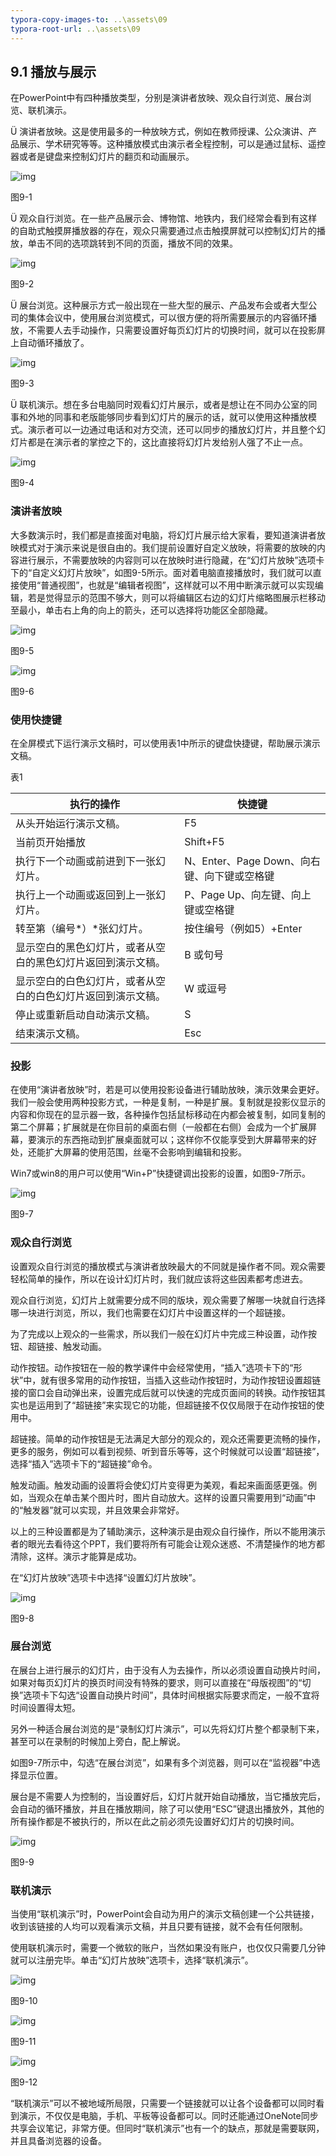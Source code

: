 ```yaml
---
typora-copy-images-to: ..\assets\09
typora-root-url: ..\assets\09
---
```


## **9.1**  **播放与展示**

在PowerPoint中有四种播放类型，分别是演讲者放映、观众自行浏览、展台浏览、联机演示。

Ü  演讲者放映。这是使用最多的一种放映方式，例如在教师授课、公众演讲、产品展示、学术研究等等。这种播放模式由演示者全程控制，可以是通过鼠标、遥控器或者是键盘来控制幻灯片的翻页和动画展示。

![img](/../../第九章演示之道.files/image001.jpg)

图9-1

Ü  观众自行浏览。在一些产品展示会、博物馆、地铁内，我们经常会看到有这样的自助式触摸屏播放器的存在，观众只需要通过点击触摸屏就可以控制幻灯片的播放，单击不同的选项跳转到不同的页面，播放不同的效果。

![img](/../../第九章演示之道.files/image002.jpg)

图9-2

Ü  展台浏览。这种展示方式一般出现在一些大型的展示、产品发布会或者大型公司的集体会议中，使用展台浏览模式，可以很方便的将所需要展示的内容循环播放，不需要人去手动操作，只需要设置好每页幻灯片的切换时间，就可以在投影屏上自动循环播放了。

![img](/../../第九章演示之道.files/image003.jpg)

图9-3

Ü  联机演示。想在多台电脑同时观看幻灯片展示，或者是想让在不同办公室的同事和外地的同事和老版能够同步看到幻灯片的展示的话，就可以使用这种播放模式。演示者可以一边通过电话和对方交流，还可以同步的播放幻灯片，并且整个幻灯片都是在演示者的掌控之下的，这比直接将幻灯片发给别人强了不止一点。

![img](/../../第九章演示之道.files/image004.jpg)

图9-4

### **演讲者放映**

大多数演示时，我们都是直接面对电脑，将幻灯片展示给大家看，要知道演讲者放映模式对于演示来说是很自由的。我们提前设置好自定义放映，将需要的放映的内容进行展示，不需要放映的内容则可以在放映时进行隐藏，在“幻灯片放映”选项卡下的“自定义幻灯片放映”，如图9-5所示。面对着电脑直接播放时，我们就可以直接使用“普通视图”，也就是“编辑者视图”，这样就可以不用中断演示就可以实现编辑，若是觉得显示的范围不够大，则可以将编辑区右边的幻灯片缩略图展示栏移动至最小，单击右上角的向上的箭头，还可以选择将功能区全部隐藏。

![img](/../../第九章演示之道.files/image005.png)

图9-5

![img](/../../第九章演示之道.files/image006.jpg)

图9-6

### **使用快捷键**

在全屏模式下运行演示文稿时，可以使用表1中所示的键盘快捷键，帮助展示演示文稿。

表1

| **执行的操作**                                               | **快捷键**                                  |
| ------------------------------------------------------------ | ------------------------------------------- |
| 从头开始运行演示文稿。                                       | F5                                          |
| 当前页开始播放                                               | Shift+F5                                    |
| 执行下一个动画或前进到下一张幻灯片。                         | N、Enter、Page Down、向右键、向下键或空格键 |
| 执行上一个动画或返回到上一张幻灯片。                         | P、Page Up、向左键、向上键或空格键          |
| 转至第（编号*）*张幻灯片。                                   | 按住编号（例如5）+Enter                     |
| 显示空白的黑色幻灯片，或者从空白的黑色幻灯片返回到演示文稿。 | B 或句号                                    |
| 显示空白的白色幻灯片，或者从空白的白色幻灯片返回到演示文稿。 | W 或逗号                                    |
| 停止或重新启动自动演示文稿。                                 | S                                           |
| 结束演示文稿。                                               | Esc                                         |

### **投影**

在使用“演讲者放映”时，若是可以使用投影设备进行辅助放映，演示效果会更好。我们一般会使用两种投影方式，一种是复制，一种是扩展。复制就是投影仪显示的内容和你现在的显示器一致，各种操作包括鼠标移动在内都会被复制，如同复制的第二个屏幕；扩展就是在你目前的桌面右侧（一般都在右侧）会成为一个扩展屏幕，要演示的东西拖动到扩展桌面就可以；这样你不仅能享受到大屏幕带来的好处，还能扩大屏幕的使用范围，丝毫不会影响到编辑和投影。

Win7或win8的用户可以使用“Win+P”快捷键调出投影的设置，如图9-7所示。

![img](/../../第九章演示之道.files/image007.jpg)

图9-7

### **观众自行浏览**

设置观众自行浏览的播放模式与演讲者放映最大的不同就是操作者不同。观众需要轻松简单的操作，所以在设计幻灯片时，我们就应该将这些因素都考虑进去。

观众自行浏览，幻灯片上就需要分成不同的版块，观众需要了解哪一块就自行选择哪一块进行浏览，所以，我们也需要在幻灯片中设置这样的一个超链接。

为了完成以上观众的一些需求，所以我们一般在幻灯片中完成三种设置，动作按钮、超链接、触发动画。

动作按钮。动作按钮在一般的教学课件中会经常使用，“插入”选项卡下的“形状”中，就有很多常用的动作按钮，当插入这些动作按钮时，为动作按钮设置超链接的窗口会自动弹出来，设置完成后就可以快速的完成页面间的转换。动作按钮其实也是运用到了“超链接”来实现它的功能，但超链接不仅仅局限于在动作按钮的使用中。

超链接。简单的动作按钮是无法满足大部分的观众的，观众还需要更流畅的操作，更多的服务，例如可以看到视频、听到音乐等等，这个时候就可以设置“超链接”，选择“插入”选项卡下的“超链接”命令。

触发动画。触发动画的设置将会使幻灯片变得更为美观，看起来画面感更强。例如，当观众在单击某个图片时，图片自动放大。这样的设置只需要用到“动画”中的“触发器”就可以实现，并且效果会非常好。

以上的三种设置都是为了辅助演示，这种演示是由观众自行操作，所以不能用演示者的眼光去看待这个PPT，我们要将所有可能会让观众迷惑、不清楚操作的地方都清除，这样。演示才能算是成功。

在“幻灯片放映”选项卡中选择“设置幻灯片放映”。

![img](/../../第九章演示之道.files/image008.png)

图9-8

### **展台浏览**

在展台上进行展示的幻灯片，由于没有人为去操作，所以必须设置自动换片时间，如果对每页幻灯片的换页时间没有特殊的要求，则可以直接在“母版视图”的“切换”选项卡下勾选“设置自动换片时间”，具体时间根据实际要求而定，一般不宜将时间设置得太短。

另外一种适合展台浏览的是“录制幻灯片演示”，可以先将幻灯片整个都录制下来，甚至可以在录制的时候加上旁白，配上解说。

如图9-7所示中，勾选“在展台浏览”，如果有多个浏览器，则可以在“监视器”中选择显示位置。

展台是不需要人为控制的，当设置好后，幻灯片就开始自动播放，当它播放完后，会自动的循环播放，并且在播放期间，除了可以使用“ESC”键退出播放外，其他的所有操作都是不被执行的，所以在此之前必须先设置好幻灯片的切换时间。

![img](/../../第九章演示之道.files/image009.png)

图9-9

### **联机演示**

当使用“联机演示”时，PowerPoint会自动为用户的演示文稿创建一个公共链接，收到该链接的人均可以观看演示文稿，并且只要有链接，就不会有任何限制。

使用联机演示时，需要一个微软的账户，当然如果没有账户，也仅仅只需要几分钟就可以注册完毕。单击“幻灯片放映”选项卡，选择“联机演示”。

![img](/../../第九章演示之道.files/image010.png)

图9-10

![img](/../../第九章演示之道.files/image011.jpg)

图9-11

![img](/../../第九章演示之道.files/image012.jpg)

图9-12

“联机演示”可以不被地域所局限，只需要一个链接就可以让各个设备都可以同时看到演示，不仅仅是电脑，手机、平板等设备都可以。同时还能通过OneNote同步共享会议笔记，非常方便。但同时“联机演示”也有一个的缺点，那就是需要联网，并且具备浏览器的设备。